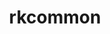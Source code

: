 ---
title: "rkcommon"
layout: cache
categories: [package, develop]
meta: {"versions": ["1.10.0", "1.9.0"], "compilers": ["gcc@=11.1.0"], "oss": ["ubuntu20.04"], "platforms": ["linux"], "targets": ["x86_64_v3"], "stacks": ["data-vis-sdk", "e4s", "root"], "num_specs": 19, "num_specs_by_stack": {"root": 19, "e4s": 4, "data-vis-sdk": 2}}
spec_details: [{"hash": "bi6zxlrcqwkm6cjrv7qjijypekr4esrg", "compiler": "gcc@=11.1.0", "versions": ["1.9.0"], "os": "ubuntu20.04", "platform": "linux", "target": "x86_64_v3", "variants": ["build_system=cmake", "build_type=RelWithDebInfo", "generator=make", "~ipo"], "stacks": ["root"], "size": "-", "tarball": "https://binaries.spack.io/develop/build_cache/linux-ubuntu20.04-x86_64_v3/gcc-11.1.0/rkcommon-1.9.0/linux-ubuntu20.04-x86_64_v3-gcc-11.1.0-rkcommon-1.9.0-bi6zxlrcqwkm6cjrv7qjijypekr4esrg.spack"}, {"hash": "owodlkutjv5eqqj2qedctmu54skg3crz", "compiler": "gcc@=11.1.0", "versions": ["1.9.0"], "os": "ubuntu20.04", "platform": "linux", "target": "x86_64_v3", "variants": ["build_system=cmake", "build_type=Release", "generator=make", "~ipo"], "stacks": ["root"], "size": "-", "tarball": "https://binaries.spack.io/develop/build_cache/linux-ubuntu20.04-x86_64_v3/gcc-11.1.0/rkcommon-1.9.0/linux-ubuntu20.04-x86_64_v3-gcc-11.1.0-rkcommon-1.9.0-owodlkutjv5eqqj2qedctmu54skg3crz.spack"}, {"hash": "bpem446jbmhrvqbwvblesybvv2uzf6ol", "compiler": "gcc@=11.1.0", "versions": ["1.10.0"], "os": "ubuntu20.04", "platform": "linux", "target": "x86_64_v3", "variants": ["build_system=cmake", "build_type=Release", "generator=make", "~ipo"], "stacks": ["root", "e4s"], "size": "-", "tarball": "https://binaries.spack.io/develop/build_cache/linux-ubuntu20.04-x86_64_v3/gcc-11.1.0/rkcommon-1.10.0/linux-ubuntu20.04-x86_64_v3-gcc-11.1.0-rkcommon-1.10.0-bpem446jbmhrvqbwvblesybvv2uzf6ol.spack"}, {"hash": "mwfpd5tgnjpjjqbnga7iyhbjlgitjbyr", "compiler": "gcc@=11.1.0", "versions": ["1.9.0"], "os": "ubuntu20.04", "platform": "linux", "target": "x86_64_v3", "variants": ["build_system=cmake", "build_type=Release", "generator=make", "~ipo"], "stacks": ["root", "data-vis-sdk"], "size": "-", "tarball": "https://binaries.spack.io/develop/build_cache/linux-ubuntu20.04-x86_64_v3/gcc-11.1.0/rkcommon-1.9.0/linux-ubuntu20.04-x86_64_v3-gcc-11.1.0-rkcommon-1.9.0-mwfpd5tgnjpjjqbnga7iyhbjlgitjbyr.spack"}, {"hash": "nrz37zb5q6xrft2vrl52x2q72n5perov", "compiler": "gcc@=11.1.0", "versions": ["1.10.0"], "os": "ubuntu20.04", "platform": "linux", "target": "x86_64_v3", "variants": ["build_system=cmake", "build_type=Release", "generator=make", "~ipo"], "stacks": ["root", "e4s"], "size": "-", "tarball": "https://binaries.spack.io/develop/build_cache/linux-ubuntu20.04-x86_64_v3/gcc-11.1.0/rkcommon-1.10.0/linux-ubuntu20.04-x86_64_v3-gcc-11.1.0-rkcommon-1.10.0-nrz37zb5q6xrft2vrl52x2q72n5perov.spack"}, {"hash": "hkgdnp3wuyqqu4g6lztulkjyetbw22lw", "compiler": "gcc@=11.1.0", "versions": ["1.9.0"], "os": "ubuntu20.04", "platform": "linux", "target": "x86_64_v3", "variants": ["build_system=cmake", "build_type=RelWithDebInfo", "generator=make", "~ipo"], "stacks": ["root"], "size": "-", "tarball": "https://binaries.spack.io/develop/build_cache/linux-ubuntu20.04-x86_64_v3/gcc-11.1.0/rkcommon-1.9.0/linux-ubuntu20.04-x86_64_v3-gcc-11.1.0-rkcommon-1.9.0-hkgdnp3wuyqqu4g6lztulkjyetbw22lw.spack"}, {"hash": "yqgeqt2xuzczpfxf3ag6gw55ltvm7o3k", "compiler": "gcc@=11.1.0", "versions": ["1.9.0"], "os": "ubuntu20.04", "platform": "linux", "target": "x86_64_v3", "variants": ["build_system=cmake", "build_type=Release", "generator=make", "~ipo"], "stacks": ["root"], "size": "-", "tarball": "https://binaries.spack.io/develop/build_cache/linux-ubuntu20.04-x86_64_v3/gcc-11.1.0/rkcommon-1.9.0/linux-ubuntu20.04-x86_64_v3-gcc-11.1.0-rkcommon-1.9.0-yqgeqt2xuzczpfxf3ag6gw55ltvm7o3k.spack"}, {"hash": "rs47k5xuccm765ne3hr4twhr3y5yrea7", "compiler": "gcc@=11.1.0", "versions": ["1.10.0"], "os": "ubuntu20.04", "platform": "linux", "target": "x86_64_v3", "variants": ["build_system=cmake", "build_type=RelWithDebInfo", "generator=make", "~ipo"], "stacks": ["root"], "size": "-", "tarball": "https://binaries.spack.io/develop/build_cache/linux-ubuntu20.04-x86_64_v3/gcc-11.1.0/rkcommon-1.10.0/linux-ubuntu20.04-x86_64_v3-gcc-11.1.0-rkcommon-1.10.0-rs47k5xuccm765ne3hr4twhr3y5yrea7.spack"}, {"hash": "3i34a5gcxuz5qchebnxw6h6qk7czqq4n", "compiler": "gcc@=11.1.0", "versions": ["1.9.0"], "os": "ubuntu20.04", "platform": "linux", "target": "x86_64_v3", "variants": ["build_system=cmake", "build_type=RelWithDebInfo", "generator=make", "~ipo"], "stacks": ["root"], "size": "-", "tarball": "https://binaries.spack.io/develop/build_cache/linux-ubuntu20.04-x86_64_v3/gcc-11.1.0/rkcommon-1.9.0/linux-ubuntu20.04-x86_64_v3-gcc-11.1.0-rkcommon-1.9.0-3i34a5gcxuz5qchebnxw6h6qk7czqq4n.spack"}, {"hash": "56sg6h5nipwppo3puere2iipztjjzrna", "compiler": "gcc@=11.1.0", "versions": ["1.10.0"], "os": "ubuntu20.04", "platform": "linux", "target": "x86_64_v3", "variants": ["build_system=cmake", "build_type=Release", "generator=make", "~ipo"], "stacks": ["root", "e4s"], "size": "-", "tarball": "https://binaries.spack.io/develop/build_cache/linux-ubuntu20.04-x86_64_v3/gcc-11.1.0/rkcommon-1.10.0/linux-ubuntu20.04-x86_64_v3-gcc-11.1.0-rkcommon-1.10.0-56sg6h5nipwppo3puere2iipztjjzrna.spack"}, {"hash": "bzwocuo75kxadhapyyqtrdpukp5g3abm", "compiler": "gcc@=11.1.0", "versions": ["1.9.0"], "os": "ubuntu20.04", "platform": "linux", "target": "x86_64_v3", "variants": ["build_system=cmake", "build_type=Release", "generator=make", "~ipo"], "stacks": ["root"], "size": "-", "tarball": "https://binaries.spack.io/develop/build_cache/linux-ubuntu20.04-x86_64_v3/gcc-11.1.0/rkcommon-1.9.0/linux-ubuntu20.04-x86_64_v3-gcc-11.1.0-rkcommon-1.9.0-bzwocuo75kxadhapyyqtrdpukp5g3abm.spack"}, {"hash": "zku2xh4exytepk5dn7l2ocujwlkewgjj", "compiler": "gcc@=11.1.0", "versions": ["1.9.0"], "os": "ubuntu20.04", "platform": "linux", "target": "x86_64_v3", "variants": ["build_system=cmake", "build_type=Release", "generator=make", "~ipo"], "stacks": ["root", "data-vis-sdk"], "size": "-", "tarball": "https://binaries.spack.io/develop/build_cache/linux-ubuntu20.04-x86_64_v3/gcc-11.1.0/rkcommon-1.9.0/linux-ubuntu20.04-x86_64_v3-gcc-11.1.0-rkcommon-1.9.0-zku2xh4exytepk5dn7l2ocujwlkewgjj.spack"}, {"hash": "azm4nyh3ifrnyjbzefxixwdauar3eogw", "compiler": "gcc@=11.1.0", "versions": ["1.10.0"], "os": "ubuntu20.04", "platform": "linux", "target": "x86_64_v3", "variants": ["build_system=cmake", "build_type=Release", "generator=make", "~ipo"], "stacks": ["root"], "size": "-", "tarball": "https://binaries.spack.io/develop/build_cache/linux-ubuntu20.04-x86_64_v3/gcc-11.1.0/rkcommon-1.10.0/linux-ubuntu20.04-x86_64_v3-gcc-11.1.0-rkcommon-1.10.0-azm4nyh3ifrnyjbzefxixwdauar3eogw.spack"}, {"hash": "73c3fcrhscrlc3qcl776h6xswsl4cien", "compiler": "gcc@=11.1.0", "versions": ["1.9.0"], "os": "ubuntu20.04", "platform": "linux", "target": "x86_64_v3", "variants": ["build_system=cmake", "build_type=Release", "generator=make", "~ipo"], "stacks": ["root"], "size": "-", "tarball": "https://binaries.spack.io/develop/build_cache/linux-ubuntu20.04-x86_64_v3/gcc-11.1.0/rkcommon-1.9.0/linux-ubuntu20.04-x86_64_v3-gcc-11.1.0-rkcommon-1.9.0-73c3fcrhscrlc3qcl776h6xswsl4cien.spack"}, {"hash": "hrh754tvmalrhwtxprkwhf2bpofome6q", "compiler": "gcc@=11.1.0", "versions": ["1.10.0"], "os": "ubuntu20.04", "platform": "linux", "target": "x86_64_v3", "variants": ["build_system=cmake", "build_type=RelWithDebInfo", "generator=make", "~ipo"], "stacks": ["root"], "size": "-", "tarball": "https://binaries.spack.io/develop/build_cache/linux-ubuntu20.04-x86_64_v3/gcc-11.1.0/rkcommon-1.10.0/linux-ubuntu20.04-x86_64_v3-gcc-11.1.0-rkcommon-1.10.0-hrh754tvmalrhwtxprkwhf2bpofome6q.spack"}, {"hash": "jichwr3aqe4qhalmm7emmma27kl6syum", "compiler": "gcc@=11.1.0", "versions": ["1.10.0"], "os": "ubuntu20.04", "platform": "linux", "target": "x86_64_v3", "variants": ["build_system=cmake", "build_type=Release", "generator=make", "~ipo"], "stacks": ["root", "e4s"], "size": "-", "tarball": "https://binaries.spack.io/develop/build_cache/linux-ubuntu20.04-x86_64_v3/gcc-11.1.0/rkcommon-1.10.0/linux-ubuntu20.04-x86_64_v3-gcc-11.1.0-rkcommon-1.10.0-jichwr3aqe4qhalmm7emmma27kl6syum.spack"}, {"hash": "xsxd3ltuua4qth7tk47djsgixupzo6gu", "compiler": "gcc@=11.1.0", "versions": ["1.10.0"], "os": "ubuntu20.04", "platform": "linux", "target": "x86_64_v3", "variants": ["build_system=cmake", "build_type=Release", "generator=make", "~ipo"], "stacks": ["root"], "size": "-", "tarball": "https://binaries.spack.io/develop/build_cache/linux-ubuntu20.04-x86_64_v3/gcc-11.1.0/rkcommon-1.10.0/linux-ubuntu20.04-x86_64_v3-gcc-11.1.0-rkcommon-1.10.0-xsxd3ltuua4qth7tk47djsgixupzo6gu.spack"}, {"hash": "24hx2pwpfsyadk4n3gqauqtsyqiyirrf", "compiler": "gcc@=11.1.0", "versions": ["1.10.0"], "os": "ubuntu20.04", "platform": "linux", "target": "x86_64_v3", "variants": ["build_system=cmake", "build_type=Release", "generator=make", "~ipo"], "stacks": ["root"], "size": "-", "tarball": "https://binaries.spack.io/develop/build_cache/linux-ubuntu20.04-x86_64_v3/gcc-11.1.0/rkcommon-1.10.0/linux-ubuntu20.04-x86_64_v3-gcc-11.1.0-rkcommon-1.10.0-24hx2pwpfsyadk4n3gqauqtsyqiyirrf.spack"}, {"hash": "46ixnvr5duapdzppr4vbpd26ybcq4opr", "compiler": "gcc@=11.1.0", "versions": ["1.10.0"], "os": "ubuntu20.04", "platform": "linux", "target": "x86_64_v3", "variants": ["build_system=cmake", "build_type=Release", "generator=make", "~ipo"], "stacks": ["root"], "size": "-", "tarball": "https://binaries.spack.io/develop/build_cache/linux-ubuntu20.04-x86_64_v3/gcc-11.1.0/rkcommon-1.10.0/linux-ubuntu20.04-x86_64_v3-gcc-11.1.0-rkcommon-1.10.0-46ixnvr5duapdzppr4vbpd26ybcq4opr.spack"}]
---